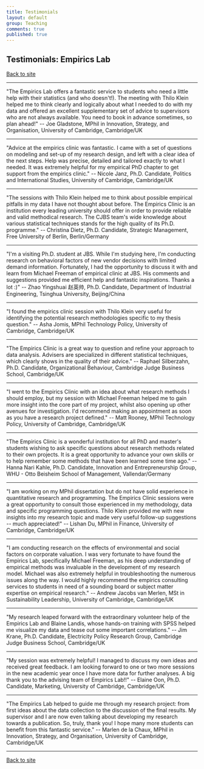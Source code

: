 ```yaml
---
title: Testimonials
layout: default
group: Teaching
comments: true
published: true
---
```


## Testimonials: Empirics Lab

[Back to site](index.html)

***

"The Empirics Lab offers a fantastic service to students who need a little help with their statistics (and who doesn't!). The meeting with Thilo Klein helped me to think clearly and logically about what I needed to do with my data and offered an excellent supplementary set of advice to supervisors who are not always available. You need to book in advance sometimes, so plan ahead!" -- Joe Gladstone, MPhil in Innovation, Strategy, and Organisation, University of Cambridge, Cambridge/UK

***

"Advice at the empirics clinic was fantastic. I came with a set of questions on modeling and set-up of my research design, and left with a clear idea of the next steps. Help was precise, detailed and tailored exactly to what I needed. It was extremely helpful for my empirical PhD chapter to get support from the empirics clinic." -- Nicole Janz, Ph.D. Candidate, Politics and International Studies, University of Cambridge, Cambridge/UK

***

"The sessions with Thilo Klein helped me to think about possible empirical pitfalls in my data I have not thought about before. The Empirics Clinic is an institution every leading university should offer in order to provide reliable and valid methodical research. The CJBS team's wide knowledge about various statistical techniques stands for the high quality of its Ph.D. programme." -- Christina Dietz, Ph.D. Candidate, Strategic Management, Free University of Berlin, Berlin/Germany

***

"I'm a visiting Ph.D. student at JBS. While I'm studying here, I'm conducting research on behavioral factors of new vendor decisions with limited demand information. Fortunately, I had the opportunity to discuss it with and learn from Michael Freeman of empirical clinic at JBS. His comments and suggestions provided me efficient help and fantastic inspirations. Thanks a lot :)" -- Zhao Yingshuai 赵英帅, Ph.D. Candidate, Department of Industrial Engineering, Tsinghua University, Beijing/China

***

"I found the empirics clinic session with Thilo Klein very useful for identifying the potential research methodologies specific to my thesis question." -- Asha Jomis, MPhil Technology Policy, University of Cambridge, Cambridge/UK

***

"The Empirics Clinic is a great way to question and refine your approach to data analysis. Advisers are specialized in different statistical techniques, which clearly shows in the quality of their advice." -- Raphael Silberzahn, Ph.D. Candidate, Organizational Behaviour, Cambridge Judge Business School, Cambridge/UK

***

"I went to the Empirics Clinic with an idea about what research methods I should employ, but my session with Michael Freeman helped me to gain more insight into the core part of my project, whilst also opening up other avenues for investigation. I'd recommend making an appointment as soon as you have a research project defined." -- Matt Rooney, MPhil Technology Policy, University of Cambridge, Cambridge/UK

***

"The Empirics Clinic is a wonderful institution for all PhD and master's students wishing to ask specific questions about research methods related to their own projects. It is a great opportunity to advance your own skills or to help remember some methods that have been learned some time ago." -- Hanna Nari Kahle, Ph.D. Candidate, Innovation and Entrepreneurship Group, WHU - Otto Beisheim School of Management, Vallendar/Germany

***

"I am working on my MPhil dissertation but do not have solid experience in quantitative research and programming. The Empirics Clinic sessions were a great opportunity to consult those experienced in my methodology, data and specific programming questions. Thilo Klein provided me with new insights into my research topic and made very useful follow-up suggestions -- much appreciated!" -- Lishan Du, MPhil in Finance, University of Cambridge, Cambridge/UK

***

"I am conducting research on the effects of environmental and social factors on corporate valuation. I was very fortunate to have found the Empirics Lab, specifically Michael Freeman, as his deep understanding of empirical methods was invaluable in the development of my research model. Michael was also extremely helpful in troubleshooting the numerous issues along the way. I would highly recommend the empirics consulting services to students in need of a sounding board or subject matter expertise on empirical research." -- Andrew Jacobs van Merlen, MSt in Sustainability Leadership, University of Cambridge, Cambridge/UK

***

"My research leaped forward with the extraordinary volunteer help of the Empirics Lab and Blaine Landis, whose hands-on training with SPSS helped me visualize my data and tease out some important correlations." -- Jim Krane, Ph.D. Candidate, Electricity Policy Research Group, Cambridge Judge Business School, Cambridge/UK

***

"My session was extremely helpful! I managed to discuss my own ideas and received great feedback. I am looking forward to one or two more sessions in the new academic year once I have more data for further analyses. A big thank you to the advising team of Empirics Lab!!" -- Elaine Oon, Ph.D. Candidate, Marketing, University of Cambridge, Cambridge/UK

***

"The Empirics Lab helped to guide me through my research project: from first ideas about the data collection to the discussion of the final results. My supervisor and I are now even talking about developing my research towards a publication. So, truly, thank you! I hope many more students can benefit from this fantastic service." -- Marlen de la Chaux, MPhil in Innovation, Strategy, and Organisation, University of Cambridge, Cambridge/UK

***

[Back to site](index.html)






